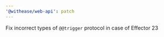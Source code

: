 ```yaml
---
'@withease/web-api': patch
---
```


Fix incorrect types of `@@trigger` protocol in case of Effector 23
